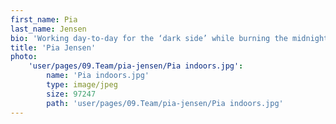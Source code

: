 ```yaml
---
first_name: Pia
last_name: Jensen
bio: 'Working day-to-day for the ‘dark side’ while burning the midnight oil as Journalism & Media undergrad. Happily uses her knowledge from professors to quickly get to the heart of a story and secure great coverage. Has told everyone she knows (repeatedly) about the time she got a client BBC website coverage because of a tweet. Tries to balance out the office’s outrageous coffee consumption with regular cups of tea and occasionally provides the team with homemade cake (for breakfast). Will claim she is the Spark employee most likely to fall over due to her lack of co-ordination.'
title: 'Pia Jensen'
photo:
    'user/pages/09.Team/pia-jensen/Pia indoors.jpg':
        name: 'Pia indoors.jpg'
        type: image/jpeg
        size: 97247
        path: 'user/pages/09.Team/pia-jensen/Pia indoors.jpg'
---
```


